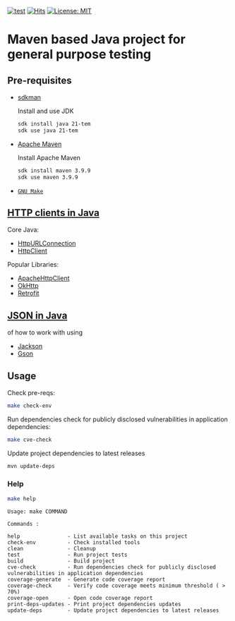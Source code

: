 [![test](https://github.com/AndriyKalashnykov/maven-simple/actions/workflows/ci.yml/badge.svg)](https://github.com/AndriyKalashnykov/maven-simple/actions/workflows/ci.yml)
[![Hits](https://hits.sh/github.com/AndriyKalashnykov/maven-simple.svg?view=today-total&style=plastic)](https://hits.sh/github.com/AndriyKalashnykov/maven-simple/)
[![License: MIT](https://img.shields.io/badge/License-MIT-brightgreen.svg)](https://opensource.org/licenses/MIT)
# Maven based Java project for general purpose testing</br>

## Pre-requisites

- [sdkman](https://sdkman.io/install)

    Install and use JDK

    ```bash
    sdk install java 21-tem
    sdk use java 21-tem
    ```
- [Apache Maven](https://maven.apache.org/install.html)

    Install Apache Maven

    ```bash
    sdk install maven 3.9.9
    sdk use maven 3.9.9
    ```
- [`GNU Make`](https://www.gnu.org/software/make/)


## [HTTP clients in Java](https://github.com/AndriyKalashnykov/maven-simple/tree/main/src/main/java/http/client)

Core Java:
* [HttpURLConnection](https://www.javatpoint.com/java-http-url-connection)
* [HttpClient](https://openjdk.java.net/groups/net/httpclient/intro.html)

Popular Libraries:
* [ApacheHttpClient](https://mkyong.com/java/apache-httpclient-examples/)
* [OkHttp](https://www.baeldung.com/guide-to-okhttp)
* [Retrofit](https://www.baeldung.com/retrofit)

## [JSON in Java](https://github.com/AndriyKalashnykov/maven-simple/tree/main/src/main/java/jsonparse/) 
of how to work with  using 
* [Jackson](https://github.com/FasterXML/jackson) 
* [Gson](https://github.com/google/gson)

## Usage

Check pre-reqs:
```bash
make check-env
```

Run dependencies check for publicly disclosed vulnerabilities in application dependencies:
```bash
make cve-check
```

Update project dependencies to latest releases
```bash
mvn update-deps
```

### Help

```bash
make help
```

```text
Usage: make COMMAND

Commands :

help               - List available tasks on this project
check-env          - Check installed tools
clean              - Cleanup
test               - Run project tests
build              - Build project
cve-check          - Run dependencies check for publicly disclosed vulnerabilities in application dependencies
coverage-generate  - Generate code coverage report
coverage-check     - Verify code coverage meets minimum threshold ( > 70%)
coverage-open      - Open code coverage report
print-deps-updates - Print project dependencies updates
update-deps        - Update project dependencies to latest releases
```
